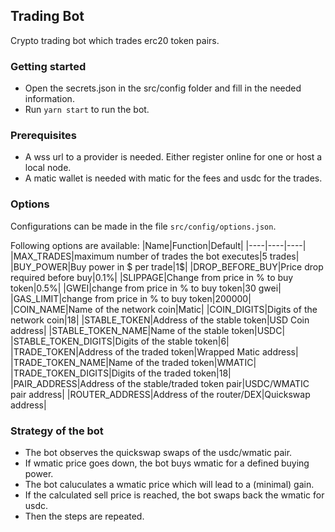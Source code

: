 ## Trading Bot

Crypto trading bot which trades erc20 token pairs. 

### Getting started

- Open the secrets.json in the src/config folder and fill in the needed information. 
- Run `yarn start` to run the bot.

### Prerequisites

- A wss url to a provider is needed. Either register online for one or host a local node. 
- A matic wallet is needed with matic for the fees and usdc for the trades. 

### Options

Configurations can be made in the file `src/config/options.json`. 

Following options are available: 
 |Name|Function|Default|
 |----|----|----|
 |MAX_TRADES|maximum number of trades the bot executes|5 trades|
 |BUY_POWER|Buy power in $ per trade|1$|
 |DROP_BEFORE_BUY|Price drop required before buy|0.1%|
 |SLIPPAGE|Change from price in % to buy token|0.5%|
 |GWEI|change from price in % to buy token|30 gwei|
 |GAS_LIMIT|change from price in % to buy token|200000|
 |COIN_NAME|Name of the network coin|Matic|
 |COIN_DIGITS|Digits of the network coin|18|
 |STABLE_TOKEN|Address of the stable token|USD Coin address|
 |STABLE_TOKEN_NAME|Name of the stable token|USDC|
 |STABLE_TOKEN_DIGITS|Digits of the stable token|6|
 |TRADE_TOKEN|Address of the traded token|Wrapped Matic address|
 |TRADE_TOKEN_NAME|Name of the traded token|WMATIC|
 |TRADE_TOKEN_DIGITS|Digits of the traded token|18|
 |PAIR_ADDRESS|Address of the stable/traded token pair|USDC/WMATIC pair address|
 |ROUTER_ADDRESS|Address of the router/DEX|Quickswap address|


### Strategy of the bot

- The bot observes the quickswap swaps of the usdc/wmatic pair.
- If wmatic price goes down, the bot buys wmatic for a defined buying power. 
- The bot caluculates a wmatic price which will lead to a (minimal) gain.
- If the calculated sell price is reached, the bot swaps back the wmatic for usdc. 
- Then the steps are repeated. 

